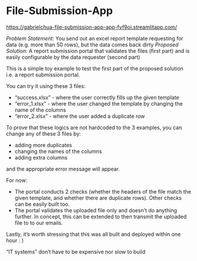 # File-Submission-App

https://gabrielchua-file-submission-app-app-fvf9oi.streamlitapp.com/

*Problem Statement:* You send out an excel report template requesting for data (e.g. more than 50 rows), but the data comes back dirty
*Proposed Solution:* A report submission portal that validates the files (first part) and is easily configurable by the data requester (second part)

This is a simple toy example to test the first part of the proposed solution i.e. a report submission portal. 

You can try it using these 3 files:
- “success.xlsx” - where the user correctly fills up the given template 
- “error_1.xlsx” - where the user changed the template by changing the name of the columns
- “error_2.xlsx” - where the user added a duplicate row

To prove that these logics are not hardcoded to the 3 examples, you can change any of these 3 files by:
- adding more duplicates
- changing the names of the columns
- adding extra columns 

and the appropriate error message will appear.

For now:
- The portal conducts 2 checks (whether the headers of the file match the given template, and whether there are duplicate rows). Other checks can be easily built too.
- The portal validates the uploaded file only and doesn’t do anything further. In concept, this can be extended to then transmit the uploaded file to to our emails.

Lastly, it’s worth stressing that this was all built and deployed within one hour : ) 

“IT systems” don’t have to be expensive nor slow to build
